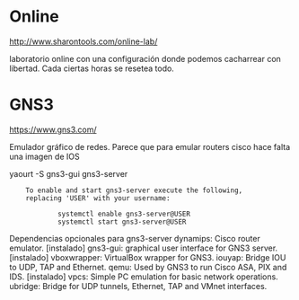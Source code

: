 # Online
http://www.sharontools.com/online-lab/

laboratorio online con una configuración donde podemos cacharrear con libertad.
Cada ciertas horas se resetea todo.




# GNS3
https://www.gns3.com/

Emulador gráfico de redes.
Parece que para emular routers cisco hace falta una imagen de IOS

yaourt -S gns3-gui gns3-server


        To enable and start gns3-server execute the following,
        replacing 'USER' with your username:

                systemctl enable gns3-server@USER
                systemctl start gns3-server@USER
Dependencias opcionales para gns3-server
    dynamips: Cisco router emulator. [instalado]
    gns3-gui: graphical user interface for GNS3 server. [instalado]
    vboxwrapper: VirtualBox wrapper for GNS3.
    iouyap: Bridge IOU to UDP, TAP and Ethernet.
    qemu: Used by GNS3 to run Cisco ASA, PIX and IDS. [instalado]
    vpcs: Simple PC emulation for basic network operations.
    ubridge: Bridge for UDP tunnels, Ethernet, TAP and VMnet interfaces.
